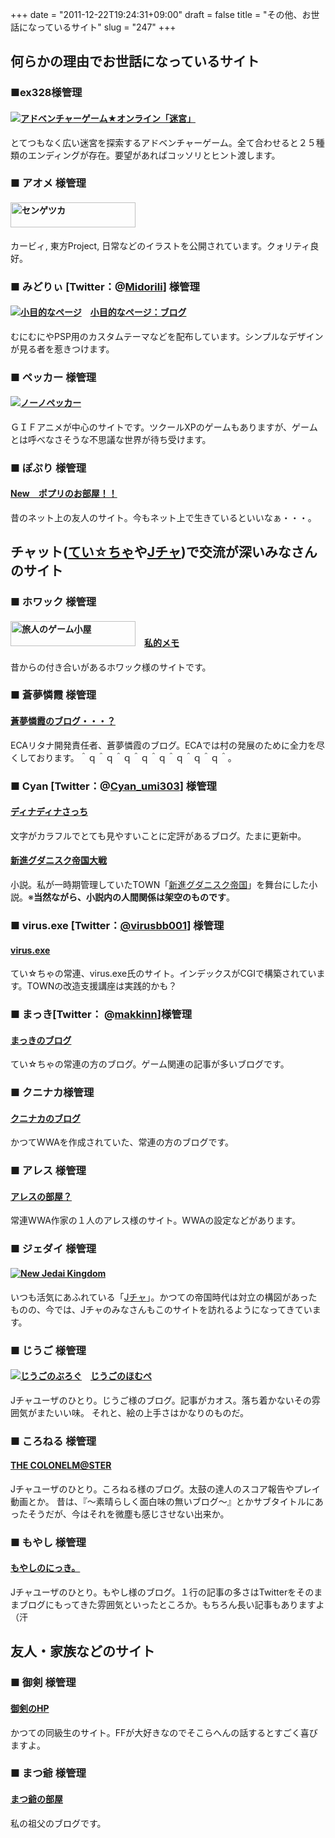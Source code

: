 +++
date = "2011-12-22T19:24:31+09:00"
draft = false
title = "その他、お世話になっているサイト"
slug = "247"
+++

<h2>何らかの理由でお世話になっているサイト</h2>
<h3>■ex328様管理</h3>
<h4><a href="http://hwm7.gyao.ne.jp/ex328/"><img title="アドベンチャーゲーム★オンライン「迷宮」" src="http://rmn-web.net/rmn/links/bana-2.jpg" alt="アドベンチャーゲーム★オンライン「迷宮」" border="0" /></a></h4>
とてつもなく広い迷宮を探索するアドベンチャーゲーム。全て合わせると２５種類のエンディングが存在。要望があればコッソリとヒント渡します。
<h3>■ アオメ 様管理</h3>
<h4><a href="http://winter.yukimizake.net/"><img title="センゲツカ" src="http://rmn-web.net/rmn/links/topics1.png" alt="センゲツカ" width="200" height="40" /></a></h4>
カービィ, 東方Project, 日常などのイラストを公開されています。クォリティ良好。
<h3>■ みどりぃ [Twitter：@<a href="http://twitter.com/#!/Midorili">Midorili</a>] 様管理</h3>
<h4><a href="http://www.tsoft-web.com/midorili/"><img title="小目的なページ" src="http://rmn-web.net/rmn/links/bana.png" alt="小目的なページ" /></a>　<a href="http://midoinfo.blog119.fc2.com/">小目的なページ：ブログ</a></h4>
むにむにやPSP用のカスタムテーマなどを配布しています。シンプルなデザインが見る者を惹きつけます。
<h3>■ ペッカー 様管理</h3>
<h4><a href="http://sky.geocities.jp/bros5000zx/sinnounopeekaa/top.html"><img src="http://rmn-web.net/rmn/links/NO-NOPEKKA-NO1.gif" alt="ノーノペッカー" title="ノーノペッカー" /> </a></h4>
ＧＩＦアニメが中心のサイトです。ツクールXPのゲームもありますが、ゲームとは呼べなさそうな不思議な世界が待ち受けます。
<h3>■ ぽぷり 様管理</h3>
<h4><a href="http://plaza.rakuten.co.jp/himazindayo/">New　ポプリのお部屋！！</a></h4>
昔のネット上の友人のサイト。今もネット上で生きているといいなぁ・・・。

<h2>チャット(<a href="http://matsupla.chatx.whocares.jp">てい☆ちゃ</a>や<a href="http://jedai.chatx.whocares.jp/">Jチャ</a>)で交流が深いみなさんのサイト</h2>
<h3>■ ホワック 様管理</h3>
<h4><a href="http://howakku.web.fc2.com/"><img title="旅人のゲーム小屋" src="http://rmn-web.net/rmn/links/bana6.jpg" alt="旅人のゲーム小屋" width="200" height="40" /></a>　<a href="http://wwakiroku.blog114.fc2.com/">私的メモ</a></h4>
昔からの付き合いがあるホワック様のサイトです。
<h3>■ 蒼夢憐霞 様管理</h3>
<h4><a href="http://ameblo.jp/soumrenka/">蒼夢憐霞のブログ・・・？</a></h4>
ECAリタナ開発責任者、蒼夢憐霞のブログ。ECAでは村の発展のために全力を尽くしております。＾ｑ＾ｑ＾ｑ＾ｑ＾ｑ＾ｑ＾ｑ＾ｑ＾。
<h3>■ Cyan [Twitter：@<a href="http://twitter.com/#!/Cyan_umi303">Cyan_umi303</a>] 様管理</h3>
<h4><a href="http://lreo.blog81.fc2.com/">ディナディナさっち</a></h4>
文字がカラフルでとても見やすいことに定評があるブログ。たまに更新中。
<h4><a href="http://www24.atwiki.jp/teikokutaisen/pages/1.html">新進グダニスク帝国大戦</a></h4>
小説。私が一時期管理していたTOWN「<a href="http://rmn-web.net/gdansk/town_index.html">新進グダニスク帝国</a>」を舞台にした小説。※<strong>当然ながら、小説内の人間関係は架空のものです</strong>。
<h3>■ virus.exe [Twitter：<a href="http://twitter.com/#!/virusbb001">@virusbb001</a>] 様管理</h3>
<h4><a href="http://www13.atpages.jp/virusbb001/virus.exe">virus.exe</a></h4>
てい☆ちゃの常連、virus.exe氏のサイト。インデックスがCGIで構築されています。TOWNの改造支援講座は実践的かも？
<h3>■ まっき[Twitter： @<a href="http://twitter.com/#!/makkinn">makkinn</a>]様管理</h3>
<h4><a href="http://kaito819.blog50.fc2.com/">まっきのブログ</a></h4>
てい☆ちゃの常連の方のブログ。ゲーム関連の記事が多いブログです。
<h3>■ クニナカ様管理</h3>
<h4><a href="http://plaza.rakuten.co.jp/kuninaka12/">クニナカのブログ</a></h4>
かつてWWAを作成されていた、常連の方のブログです。
<h3>■ アレス 様管理</h3>
<h4><a href="http://www12.atwiki.jp/18627/">アレスの部屋？</a></h4>
常連WWA作家の１人のアレス様のサイト。WWAの設定などがあります。
<h3>■ ジェダイ 様管理</h3>
<h4><a href="http://www.geocities.jp/jedaisp/"><img src="http://rmn-web.net/rmn/links/njk_bunner.png" alt="New Jedai Kingdom" border="0" /></a></h4>
いつも活気にあふれている「<a href="http://jedai.chatx.whocares.jp/">Jチャ</a>」。かつての帝国時代は対立の構図があったものの、今では、Jチャのみなさんもこのサイトを訪れるようになってきています。
<h3>■ じうご 様管理</h3>
<h4><a href="http://jiugonoburogu.blog45.fc2.com/"><img src="http://rmn-web.net/rmn/links/jiugo.jpeg" alt="じうごのぶろぐ" border="0" /></a>　<a href="http://jiugonohomupe.web.fc2.com/index.html">じうごのほむぺ</a></h4>
Jチャユーザのひとり。じうご様のブログ。記事がカオス。落ち着かないその雰囲気がまたいい味。
それと、絵の上手さはかなりのものだ。
<h3>■ ころねる 様管理</h3>
<h4><a href="http://colonelmaster.blog46.fc2.com/">THE COLONELM@STER</a></h4>
Jチャユーザのひとり。ころねる様のブログ。太鼓の達人のスコア報告やプレイ動画とか。
昔は、『～素晴らしく面白味の無いブログ～』とかサブタイトルにあったそうだが、今はそれを微塵も感じさせない出来か。
<h3>■ もやし 様管理</h3>
<h4><a href="http://kunekunemoyasi.blog72.fc2.com/">もやしのにっき。</a></h4>
Jチャユーザのひとり。もやし様のブログ。１行の記事の多さはTwitterをそのままブログにもってきた雰囲気といったところか。もちろん長い記事もありますよ（汗

<h2>友人・家族などのサイト</h2>
<h3>■ 御剣 様管理</h3>
<h4><a href="http://www.rak3.jp/home/user/fainaru/">御剣のHP</a></h4>
かつての同級生のサイト。FFが大好きなのでそこらへんの話するとすごく喜びますよ。
<h3>■ まつ爺 様管理</h3>
<h4><a href="http://plaza.rakuten.co.jp/ei1930ji/">まつ爺の部屋</a></h4>
私の祖父のブログです。
